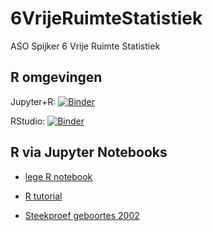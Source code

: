 # 6VrijeRuimteStatistiek
ASO Spijker 6 Vrije Ruimte Statistiek

## R omgevingen

Jupyter+R: [![Binder](https://mybinder.org/badge_logo.svg)](https://mybinder.org/v2/gh/psmsmets/6VrijeRuimteStatistiek/main?labpath=index.ipynb)

RStudio: [![Binder](https://mybinder.org/badge_logo.svg)](https://mybinder.org/v2/gh/psmsmets/6VrijeRuimteStatistiek/main?urlpath=rstudio)

## R via Jupyter Notebooks

* [lege R notebook](https://mybinder.org/v2/gh/psmsmets/6VrijeRuimteStatistiek/main?labpath=index.ipynb)

* [R tutorial](https://mybinder.org/v2/gh/psmsmets/6VrijeRuimteStatistiek/main?labpath=tutorial.ipynb)

* [Steekproef geboortes 2002](https://mybinder.org/v2/gh/psmsmets/6VrijeRuimteStatistiek/main?labpath=steekproef%20geboortes%202002.ipynb)
